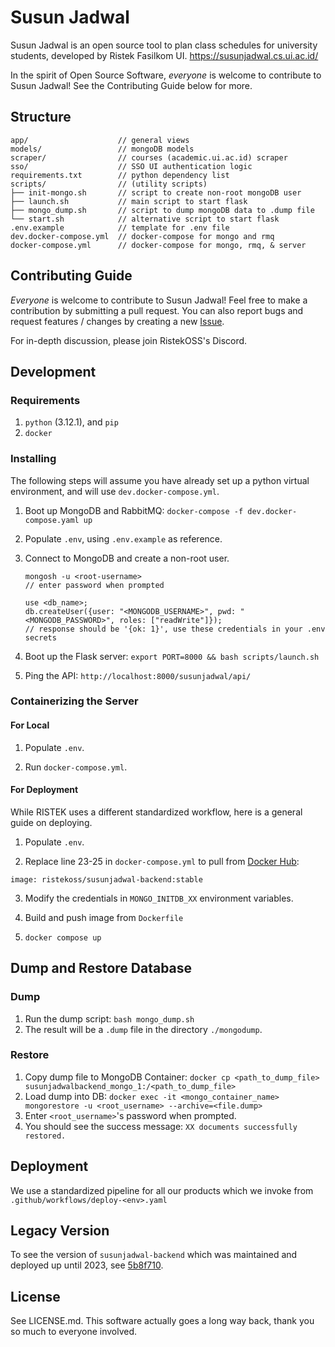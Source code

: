 # Susun Jadwal

Susun Jadwal is an open source tool to plan class schedules for university students, 
developed by Ristek Fasilkom UI. https://susunjadwal.cs.ui.ac.id/

In the spirit of Open Source Software, *everyone* is welcome to contribute to Susun Jadwal! 
See the Contributing Guide below for more.

## Structure

```
app/                    // general views
models/                 // mongoDB models
scraper/                // courses (academic.ui.ac.id) scraper
sso/                    // SSO UI authentication logic
requirements.txt        // python dependency list
scripts/                // (utility scripts)
├── init-mongo.sh       // script to create non-root mongoDB user
├── launch.sh           // main script to start flask
├── mongo_dump.sh       // script to dump mongoDB data to .dump file
└── start.sh            // alternative script to start flask
.env.example            // template for .env file
dev.docker-compose.yml  // docker-compose for mongo and rmq
docker-compose.yml      // docker-compose for mongo, rmq, & server
```

## Contributing Guide

*Everyone* is welcome to contribute to Susun Jadwal!
Feel free to make a contribution by submitting a pull request.
You can also report bugs and request features / changes by creating a new 
[Issue](https://github.com/ristekoss/susunjadwal-backend/issues/new).

For in-depth discussion, please join RistekOSS's Discord.

## Development

### Requirements

1. `python` (3.12.1), and `pip`
2. `docker`

### Installing

The following steps will assume you have already set up a python virtual environment, 
and will use `dev.docker-compose.yml`. 

1. Boot up MongoDB and RabbitMQ: 
    ```docker-compose -f dev.docker-compose.yaml up```

2. Populate `.env`, using `.env.example` as reference.

3. Connect to MongoDB and create a non-root user.
    ```
    mongosh -u <root-username>
    // enter password when prompted
    
    use <db_name>;
    db.createUser({user: "<MONGODB_USERNAME>", pwd: "<MONGODB_PASSWORD>", roles: ["readWrite"]});
    // response should be '{ok: 1}', use these credentials in your .env secrets
    ```

4. Boot up the Flask server:
    ```export PORT=8000 && bash scripts/launch.sh```

5. Ping the API: `http://localhost:8000/susunjadwal/api/`

### Containerizing the Server

#### For Local

1. Populate `.env`.

2. Run `docker-compose.yml`.

#### For Deployment

While RISTEK uses a different standardized workflow, here is a general guide on deploying.

1. Populate `.env`.

2. Replace line 23-25 in `docker-compose.yml` to pull from [Docker Hub](https://hub.docker.com/r/ristekoss/):

```image: ristekoss/susunjadwal-backend:stable```

3. Modify the credentials in `MONGO_INITDB_XX` environment variables.

4. Build and push image from `Dockerfile`

5. `docker compose up`



## Dump and Restore Database

### Dump
1. Run the dump script: `bash mongo_dump.sh`
2. The result will be a `.dump` file in the directory `./mongodump`.

### Restore
1. Copy dump file to MongoDB Container: `docker cp <path_to_dump_file> susunjadwalbackend_mongo_1:/<path_to_dump_file>`
2. Load dump into DB: `docker exec -it <mongo_container_name> mongorestore -u <root_username> --archive=<file.dump>`
3. Enter `<root_username>`'s password when prompted.
4. You should see the success message: `XX documents successfully restored.`

## Deployment

We use a standardized pipeline for all our products which we invoke from `.github/workflows/deploy-<env>.yaml`

## Legacy Version

To see the version of `susunjadwal-backend` which was maintained and deployed up until 2023, see [5b8f710](https://github.com/ristekoss/susunjadwal-backend/tree/5b8f71068b62a0f1f684c616cb8e40c087861725).

## License

See LICENSE.md. This software actually goes a long way back, thank you so much to everyone involved.
